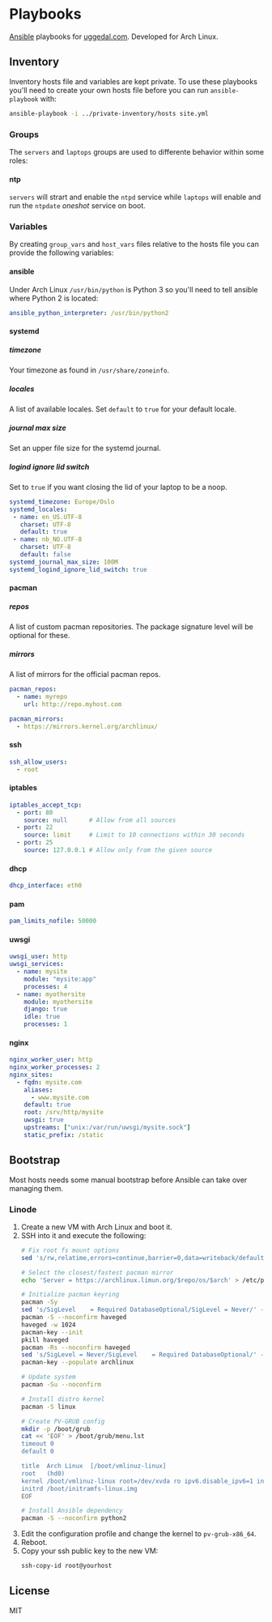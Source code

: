 Playbooks
=========

[Ansible][a] playbooks for [uggedal.com][u]. Developed for Arch Linux.

Inventory
---------

Inventory hosts file and variables are kept private. To use these
playbooks you'll need to create your own hosts file before you can run
`ansible-playbook` with:

```sh
ansible-playbook -i ../private-inventory/hosts site.yml
```

### Groups

The `servers` and `laptops` groups are used to differente behavior
within some roles:

#### ntp

`servers` will strart and enable the `ntpd` service while `laptops` will
enable and run the `ntpdate` *oneshot* service on boot.

### Variables

By creating `group_vars` and `host_vars` files relative to the hosts file
you can provide the following variables:

#### ansible

Under Arch Linux `/usr/bin/python` is Python 3 so you'll need to tell
ansible where Python 2 is located:

```yml
ansible_python_interpreter: /usr/bin/python2
```

#### systemd

##### timezone

Your timezone as found in `/usr/share/zoneinfo`.

##### locales

A list of available locales. Set `default` to `true` for your default locale.

##### journal max size

Set an upper file size for the systemd journal.

##### logind ignore lid switch

Set to `true` if you want closing the lid of your laptop to be a noop.

```yml
systemd_timezone: Europe/Oslo
systemd_locales:
 - name: en_US.UTF-8
   charset: UTF-8
   default: true
 - name: nb_NO.UTF-8
   charset: UTF-8
   default: false
systemd_journal_max_size: 100M
systemd_logind_ignore_lid_switch: true
```

#### pacman

##### repos

A list of custom pacman repositories. The package signature level will be
optional for these.

##### mirrors

A list of mirrors for the official pacman repos.

```yml
pacman_repos:
  - name: myrepo
    url: http://repo.myhost.com

pacman_mirrors:
  - https://mirrors.kernel.org/archlinux/
```

#### ssh

```yml
ssh_allow_users:
  - root
```

#### iptables

```yml
iptables_accept_tcp:
  - port: 80
    source: null      # Allow from all sources
  - port: 22
    source: limit     # Limit to 10 connections within 30 seconds
  - port: 25
    source: 127.0.0.1 # Allow only from the given source
```

#### dhcp

```yml
dhcp_interface: eth0
```

#### pam

```yml
pam_limits_nofile: 50000
```

#### uwsgi

```yml
uwsgi_user: http
uwsgi_services:
  - name: mysite
    module: "mysite:app"
    processes: 4
  - name: myothersite
    module: myothersite
    django: true
    idle: true
    processes: 1
```

#### nginx

```yml
nginx_worker_user: http
nginx_worker_processes: 2
nginx_sites:
  - fqdn: mysite.com
    aliases:
      - www.mysite.com
    default: true
    root: /srv/http/mysite
    uwsgi: true
    upstreams: ["unix:/var/run/uwsgi/mysite.sock"]
    static_prefix: /static
```

Bootstrap
---------

Most hosts needs some manual bootstrap before Ansible can take over managing
them.

### Linode

1. Create a new VM with Arch Linux and boot it.
2. SSH into it and execute the following:
   ```sh
   # Fix root fs mount options
   sed 's/rw,relatime,errors=continue,barrier=0,data=writeback/defaults,noatime,barrier=0/' -i /etc/fstab

   # Select the closest/fastest pacman mirror
   echo 'Server = https://archlinux.limun.org/$repo/os/$arch' > /etc/pacman.d/mirrorlist

   # Initialize pacman keyring
   pacman -Sy
   sed 's/SigLevel    = Required DatabaseOptional/SigLevel = Never/' -i /etc/pacman.conf
   pacman -S --noconfirm haveged
   haveged -w 1024
   pacman-key --init
   pkill haveged
   pacman -Rs --noconfirm haveged
   sed 's/SigLevel = Never/SigLevel    = Required DatabaseOptional/' -i /etc/pacman.conf
   pacman-key --populate archlinux

   # Update system
   pacman -Su --noconfirm

   # Install distro kernel
   pacman -S linux

   # Create PV-GRUB config
   mkdir -p /boot/grub
   cat << 'EOF' > /boot/grub/menu.lst
   timeout 0
   default 0

   title  Arch Linux  [/boot/vmlinuz-linux]
   root   (hd0)
   kernel /boot/vmlinuz-linux root=/dev/xvda ro ipv6.disable_ipv6=1 init=/usr/lib/systemd/systemd
   initrd /boot/initramfs-linux.img
   EOF

   # Install Ansible dependency
   pacman -S --noconfirm python2
   ```
3. Edit the configuration profile and change the kernel to `pv-grub-x86_64`.
4. Reboot.
5. Copy your ssh public key to the new VM:
   ```sh
   ssh-copy-id root@yourhost
   ```

License
-------

MIT

[a]: http://ansibleworks.com/
[u]: http://uggedal.com/
